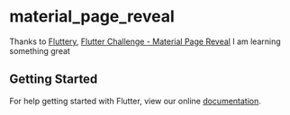 # material_page_reveal

Thanks to [Fluttery](https://www.youtube.com/channel/UCtWyVkPpb8An90SNDTNF0Pg), [Flutter Challenge - Material Page Reveal](https://www.youtube.com/watch?v=syd0c9Vi2hg&t=36s) I am learning something great

## Getting Started

For help getting started with Flutter, view our online
[documentation](https://flutter.io/).
